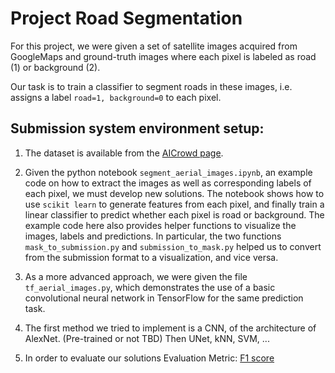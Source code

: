 # Project Road Segmentation

For this project, we were given a set of satellite images acquired 
from GoogleMaps and ground-truth images where each pixel is labeled 
as road (1) or background (2). 

Our task is to train a classifier to segment roads in these images, i.e. 
assigns a label `road=1, background=0` to each pixel.

## Submission system environment setup:

1. The dataset is available from the 
[AICrowd page](https://www.aicrowd.com/challenges/epfl-ml-road-segmentation).

2. Given the python notebook `segment_aerial_images.ipynb`, an example code on how to extract the images as well as 
corresponding labels of each pixel, we must develop new solutions. The notebook shows how to use `scikit learn` to generate features from each pixel, and finally train a linear classifier to predict whether each pixel is road or background. The example code here also provides helper functions to visualize the images, labels and predictions. In particular, the two functions `mask_to_submission.py` and `submission_to_mask.py` helped us to convert from the submission format to a visualization, and vice versa.

3. As a more advanced approach, we were given the file `tf_aerial_images.py`, which demonstrates the use of a basic convolutional neural network in TensorFlow for the same prediction task.

4. The first method we tried to implement is a CNN, of the architecture of AlexNet. (Pre-trained or not TBD) Then UNet, kNN, SVM, ...

5. In order to evaluate our solutions 
Evaluation Metric:
 [F1 score](https://en.wikipedia.org/wiki/F1_score)
